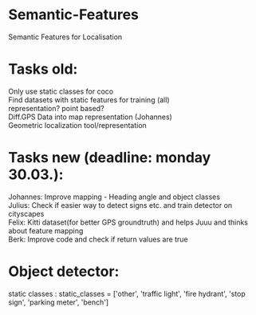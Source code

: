 # Semantic-Features
Semantic Features for Localisation
# Tasks old:
Only use static classes for coco <br>
Find datasets with static features for training (all) <br>
representation? point based? <br>
Diff.GPS Data into map representation (Johannes) <br>
Geometric localization tool/representation

# Tasks new (deadline: monday 30.03.):
Johannes: Improve mapping - Heading angle and object classes <br>
Julius: Check if easier way to detect signs etc. and train detector on cityscapes <br>
Felix: Kitti dataset(for better GPS groundtruth) and helps Juuu and thinks about feature mapping <br>
Berk: Improve code and check if return values are true

# Object detector:
static classes : static_classes = ['other', 'traffic light', 'fire hydrant', 
                  'stop sign', 'parking meter', 'bench']
